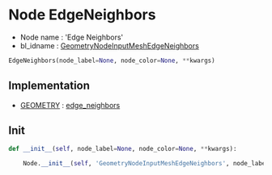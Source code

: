 # Node EdgeNeighbors

- Node name : 'Edge Neighbors'
- bl_idname : [GeometryNodeInputMeshEdgeNeighbors](https://docs.blender.org/api/current/bpy.types.GeometryNodeInputMeshEdgeNeighbors.html)


``` python
EdgeNeighbors(node_label=None, node_color=None, **kwargs)
```
## Implementation

- [GEOMETRY](/docs/GeoNodes/socket_GEOMETRY.md) : [edge_neighbors](/docs/GeoNodes/socket_GEOMETRY.md#edge_neighbors)

## Init

``` python
def __init__(self, node_label=None, node_color=None, **kwargs):

    Node.__init__(self, 'GeometryNodeInputMeshEdgeNeighbors', node_label=node_label, node_color=node_color, **kwargs)
```
